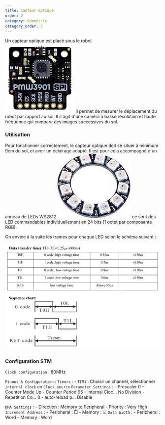 ```yaml
---
title: Capteur optique
order: 2
category: Odométrie
category_order: 3
---
```


Un capteur optique est placé sous le robot
![PMW3901](/images/components/PMW3901.jpeg)
Il permet de mesurer le déplacement du robot par rapport au sol. Il s'agit d'une caméra à basse résolution et haute fréquence qui compare des images successives du sol.

### Utilisation 

Pour fonctionner correctement, le capteur optique doit se situer à minimum 9cm du sol, et avoir un éclairage adapté.
Il est pour cela accompagné d'un anneau de LEDs WS2812
![WS2812](/images/components/ledringWS2812.jpeg)
ce sont des LED commandables individuellement en 24 bits (1 octet par composante RGB).

On envoie à la suite les trames pour chaque LED selon le schéma suivant :

![Commande WS2812](/images/diagrams/Commande_WS2812.png)

### Configuration STM

`Clock configuration` : 80MHz

`Pinout & Configuration` :
`Timers` :
	- `TIM1` :
	Choisir un channel, sélectionner `internal clock` en `Clock source`
`Parameter Settings` :
	- Prescaler		0
	- Counter Mode	Up
	- Counter Period	95
	- Internal Cloc...	No Division
	- Repetition Co...	0
	- auto-reload p...	Disable
	
`DMA Settings` :
	- Direction :	Memory to Peripheral
	- Priority :	Very High
`Increment Address` :
	- Peripheral : □
	- Memory : 	 ☑
`Data Width` :
	- Peripheral : Word
	- Memory : 	 Word